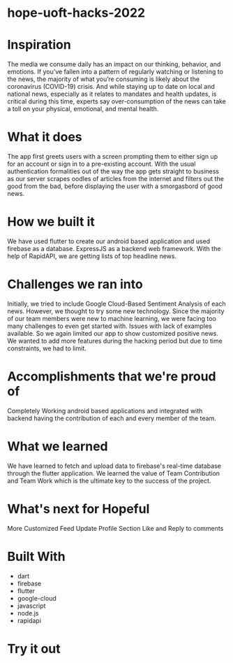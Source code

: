 # hope-uoft-hacks-2022

# Inspiration
The media we consume daily has an impact on our thinking, behavior, and emotions. If you’ve fallen into a pattern of regularly watching or listening to the news, the majority of what you’re consuming is likely about the coronavirus (COVID-19) crisis. And while staying up to date on local and national news, especially as it relates to mandates and health updates, is critical during this time, experts say over-consumption of the news can take a toll on your physical, emotional, and mental health.

# What it does
The app first greets users with a screen prompting them to either sign up for an account or sign in to a pre-existing account. With the usual authentication formalities out of the way the app gets straight to business as our server scrapes oodles of articles from the internet and filters out the good from the bad, before displaying the user with a smorgasbord of good news.

# How we built it
We have used flutter to create our android based application and used firebase as a database. ExpressJS as a backend web framework. With the help of RapidAPI, we are getting lists of top headline news.

# Challenges we ran into
Initially, we tried to include Google Cloud-Based Sentiment Analysis of each news. However, we thought to try some new technology. Since the majority of our team members were new to machine learning, we were facing too many challenges to even get started with. Issues with lack of examples available. So we again limited our app to show customized positive news. We wanted to add more features during the hacking period but due to time constraints, we had to limit.

# Accomplishments that we're proud of
Completely Working android based applications and integrated with backend having the contribution of each and every member of the team.

# What we learned
We have learned to fetch and upload data to firebase's real-time database through the flutter application. We learned the value of Team Contribution and Team Work which is the ultimate key to the success of the project.

# What's next for Hopeful
More Customized Feed
Update Profile Section
Like and Reply to comments


# Built With
- dart
- firebase
- flutter
- google-cloud
- javascript
- node.js
- rapidapi

# Try it out
